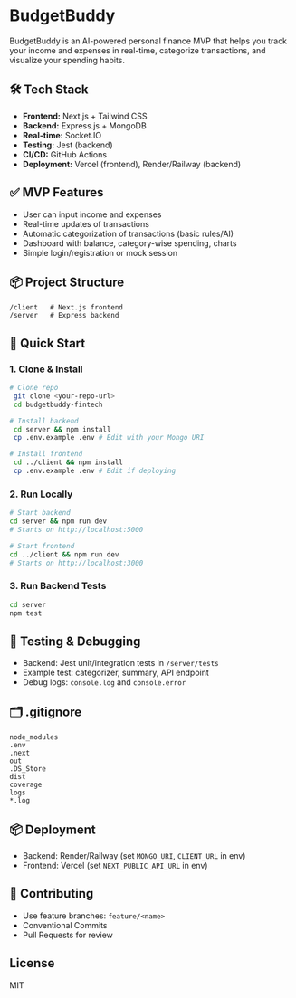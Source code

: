 # BudgetBuddy

BudgetBuddy is an AI-powered personal finance MVP that helps you track your income and expenses in real-time, categorize transactions, and visualize your spending habits.

## 🛠 Tech Stack
- **Frontend:** Next.js + Tailwind CSS
- **Backend:** Express.js + MongoDB
- **Real-time:** Socket.IO
- **Testing:** Jest (backend)
- **CI/CD:** GitHub Actions
- **Deployment:** Vercel (frontend), Render/Railway (backend)

## ✅ MVP Features
- User can input income and expenses
- Real-time updates of transactions
- Automatic categorization of transactions (basic rules/AI)
- Dashboard with balance, category-wise spending, charts
- Simple login/registration or mock session

## 📦 Project Structure
```
/client   # Next.js frontend
/server   # Express backend
```

## 🚀 Quick Start

### 1. Clone & Install
```bash
# Clone repo
 git clone <your-repo-url>
 cd budgetbuddy-fintech

# Install backend
 cd server && npm install
 cp .env.example .env # Edit with your Mongo URI

# Install frontend
 cd ../client && npm install
 cp .env.example .env # Edit if deploying
```

### 2. Run Locally
```bash
# Start backend
cd server && npm run dev
# Starts on http://localhost:5000

# Start frontend
cd ../client && npm run dev
# Starts on http://localhost:3000
```

### 3. Run Backend Tests
```bash
cd server
npm test
```

## 🧪 Testing & Debugging
- Backend: Jest unit/integration tests in `/server/tests`
- Example test: categorizer, summary, API endpoint
- Debug logs: `console.log` and `console.error`

## 🗂 .gitignore
```
node_modules
.env
.next
out
.DS_Store
dist
coverage
logs
*.log
```

## 📦 Deployment
- Backend: Render/Railway (set `MONGO_URI`, `CLIENT_URL` in env)
- Frontend: Vercel (set `NEXT_PUBLIC_API_URL` in env)

## 🤝 Contributing
- Use feature branches: `feature/<name>`
- Conventional Commits
- Pull Requests for review

## License
MIT
